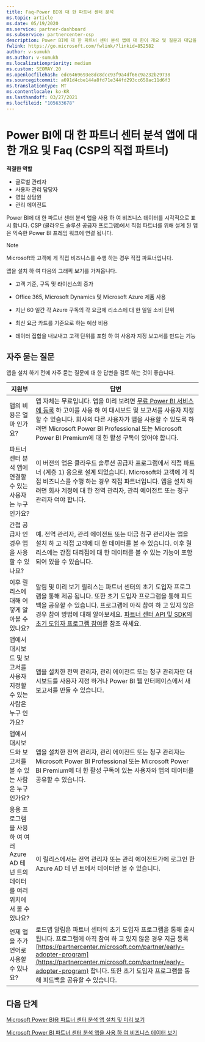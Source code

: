 ```yaml
---
title: Faq-Power BI에 대 한 파트너 센터 분석
ms.topic: article
ms.date: 05/19/2020
ms.service: partner-dashboard
ms.subservice: partnercenter-csp
description: Power BI에 대 한 파트너 센터 분석 앱에 대 한이 개요 및 질문과 대답을 살펴봅니다.
fwlink: https://go.microsoft.com/fwlink/?linkid=852582
author: v-sumukh
ms.author: v-sumukh
ms.localizationpriority: medium
ms.custom: SEOMAY.20
ms.openlocfilehash: edc6469693e8dc8dcc93f9a4df66c9a232b29738
ms.sourcegitcommit: a691d4cbe144a8fd71e344fd293cc658ac11d6f3
ms.translationtype: MT
ms.contentlocale: ko-KR
ms.lasthandoff: 03/27/2021
ms.locfileid: "105633678"
---
```

# <a name="overview-and-faqs-for-the-partner-center-analytics-app-for-power-bi-direct-partners-in-csp"></a>Power BI에 대 한 파트너 센터 분석 앱에 대 한 개요 및 Faq (CSP의 직접 파트너)



**적절한 역할**

- 글로벌 관리자
- 사용자 관리 담당자
- 영업 상담원
- 관리 에이전트

Power BI에 대 한 파트너 센터 분석 앱을 사용 하 여 비즈니스 데이터를 시각적으로 표시 합니다. CSP (클라우드 솔루션 공급자 프로그램)에서 직접 파트너를 위해 설계 된 앱은 익숙한 Power BI 프레임 워크에 연결 됩니다.

> [!NOTE]  
> Microsoft와 고객에 게 직접 비즈니스를 수행 하는 경우 직접 파트너입니다.

앱을 설치 하 여 다음의 그래픽 보기를 가져옵니다.

- 고객 기준, 구독 및 라이선스의 증가

- Office 365, Microsoft Dynamics 및 Microsoft Azure 제품 사용

- 지난 60 일간 각 Azure 구독의 각 요금제 리소스에 대 한 일일 소비 단위

- 최신 요금 카드를 기준으로 하는 예상 비용

- 데이터 집합을 내보내고 고객 단위를 포함 하 여 사용자 지정 보고서를 만드는 기능

## <a name="frequently-asked-questions"></a>자주 묻는 질문

앱을 설치 하기 전에 자주 묻는 질문에 대 한 답변을 검토 하는 것이 좋습니다.

| **지원부** | **답변** |
| --- | ---------- |
| 앱의 비용은 얼마 인가요? | 앱 자체는 무료입니다. 앱을 미리 보려면 [무료 Power BI 서비스에 등록](https://go.microsoft.com/fwlink/p/?linkid=845347) 하 고이를 사용 하 여 대시보드 및 보고서를 사용자 지정할 수 있습니다. 회사의 다른 사용자가 앱을 사용할 수 있도록 하려면 Microsoft Power BI Professional 또는 Microsoft Power BI Premium에 대 한 활성 구독이 있어야 합니다. |
| 파트너 센터 분석 앱에 연결할 수 있는 사용자는 누구 인가요? | 이 버전의 앱은 클라우드 솔루션 공급자 프로그램에서 직접 파트너 (계층 1) 용으로 설계 되었습니다. Microsoft와 고객에 게 직접 비즈니스를 수행 하는 경우 직접 파트너입니다. 앱을 설치 하려면 회사 계정에 대 한 전역 관리자, 관리 에이전트 또는 청구 관리자 여야 합니다. |
| 간접 공급자 인 경우 앱을 사용할 수 있나요? | 예. 전역 관리자, 관리 에이전트 또는 대금 청구 관리자는 앱을 설치 하 고 직접 고객에 대 한 데이터를 볼 수 있습니다. 이후 릴리스에는 간접 대리점에 대 한 데이터를 볼 수 있는 기능이 포함 되어 있을 수 있습니다. |
| 이후 릴리스에 대해 어떻게 알아볼 수 있나요? | 알림 및 미리 보기 릴리스는 파트너 센터의 초기 도입자 프로그램을 통해 제공 됩니다. 또한 초기 도입자 프로그램을 통해 피드백을 공유할 수 있습니다. 프로그램에 아직 참여 하 고 있지 않은 경우 참여 방법에 대해 알아보세요. [파트너 센터 API 및 SDK의 초기 도입자 프로그램 참여](/partner-center/develop/early-adopter-program)를 참조 하세요.  |
| 앱에서 대시보드 및 보고서를 사용자 지정할 수 있는 사람은 누구 인가요? | 앱을 설치한 전역 관리자, 관리 에이전트 또는 청구 관리자만 대시보드를 사용자 지정 하거나 Power BI 웹 인터페이스에서 새 보고서를 만들 수 있습니다. |
| 앱에서 대시보드와 보고서를 볼 수 있는 사람은 누구 인가요? | 앱을 설치한 전역 관리자, 관리 에이전트 또는 청구 관리자는 Microsoft Power BI Professional 또는 Microsoft Power BI Premium에 대 한 활성 구독이 있는 사용자와 앱의 데이터를 공유할 수 있습니다. |
| 응용 프로그램을 사용 하 여 여러 Azure AD 테 넌 트의 데이터를 여러 위치에서 볼 수 있나요? | 이 릴리스에서는 전역 관리자 또는 관리 에이전트가에 로그인 한 Azure AD 테 넌 트에서 데이터만 볼 수 있습니다. | 
| 언제 앱을 추가 언어로 사용할 수 있나요? | 로드맵 알림은 파트너 센터의 초기 도입자 프로그램을 통해 출시 됩니다. 프로그램에 아직 참여 하 고 있지 않은 경우 지금 등록 [https://partnercenter.microsoft.com/partner/early-adopter-program](https://partnercenter.microsoft.com/partner/early-adopter-program) 합니다. 또한 초기 도입자 프로그램을 통해 피드백을 공유할 수 있습니다. | 



## <a name="next-steps"></a>다음 단계

[Microsoft Power BI용 파트너 센터 분석 앱 설치 및 미리 보기](power-bi-app-for-direct-partners-install.md)

[Microsoft Power BI 파트너 센터 분석 앱을 사용 하 여 비즈니스 데이터 보기](power-bi-app-for-direct-partners-use.md)